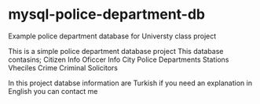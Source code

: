 # mysql-police-department-db
Example police department database for Universty class project

This is a simple police department database project
This database contasins;
  Citizen Info
  Oficcer Info
  City
  Police Departments
  Stations
  Vheciles
  Crime 
  Criminal
  Solicitors
  

In this project databse information are Turkish if you need an explanation in English you can contact me
